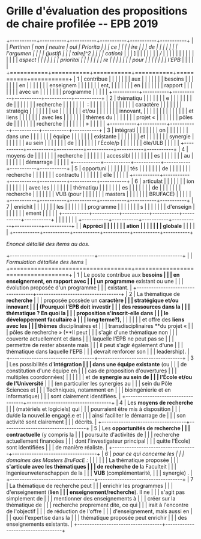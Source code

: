 Grille d'évaluation des propositions de chaire profilée -- EPB 2019
===================================================================

+-----------+-----------+-----------+-----------+-----------+-----------+
|           | *Pertinen | *non*     | *neutre*  | *oui*     | *Priorita |
|           | ce        |           |           |           | ire*      |
|           | de        |           |           |           |           |
|           | l'argumen |           |           |           | *(justifi |
|           | taire*[^2 |           |           |           | cation)*  |
|           | ]         |           |           |           |           |
|           | */*       |           |           |           |           |
|           |           |           |           |           |           |
|           | *aspect   |           |           |           |           |
|           | prioritai |           |           |           |           |
|           | re        |           |           |           |           |
|           | pour      |           |           |           |           |
|           | l'EPB*    |           |           |           |           |
+===========+===========+===========+===========+===========+===========+
| 1         | contribue |           |           |           |           |
|           | aux       |           |           |           |           |
|           | besoins   |           |           |           |           |
|           | en        |           |           |           |           |
|           | enseignem |           |           |           |           |
|           | ent,      |           |           |           |           |
|           | en        |           |           |           |           |
|           | rapport   |           |           |           |           |
|           | avec un   |           |           |           |           |
|           | programme |           |           |           |           |
+-----------+-----------+-----------+-----------+-----------+-----------+
| 2         | thématiqu |           |           |           |           |
|           | e         |           |           |           |           |
|           | de        |           |           |           |           |
|           | recherche |           |           |           |           |
|           |  :        |           |           |           |           |
|           |           |           |           |           |           |
|           | caractère |           |           |           |           |
|           | stratégiq |           |           |           |           |
|           | ue        |           |           |           |           |
|           | et/ou     |           |           |           |           |
|           | innovant, |           |           |           |           |
|           |           |           |           |           |           |
|           | et liens  |           |           |           |           |
|           | avec les  |           |           |           |           |
|           | thèmes du |           |           |           |           |
|           | projet «  |           |           |           |           |
|           | pôles de  |           |           |           |           |
|           | recherche |           |           |           |           |
|           | »         |           |           |           |           |
+-----------+-----------+-----------+-----------+-----------+-----------+
| 3         | intégrati |           |           |           |           |
|           | on        |           |           |           |           |
|           | dans une  |           |           |           |           |
|           | équipe    |           |           |           |           |
|           | existante |           |           |           |           |
|           | et        |           |           |           |           |
|           | synergie  |           |           |           |           |
|           | au sein   |           |           |           |           |
|           | de        |           |           |           |           |
|           | l'École/p |           |           |           |           |
|           | ôle/ULB   |           |           |           |           |
+-----------+-----------+-----------+-----------+-----------+-----------+
| 4         | moyens de |           |           |           |           |
|           | recherche |           |           |           |           |
|           | accessibl |           |           |           |           |
|           | es        |           |           |           |           |
|           | au        |           |           |           |           |
|           | démarrage |           |           |           |           |
+-----------+-----------+-----------+-----------+-----------+-----------+
| 5         | opportuni |           |           |           |           |
|           | tés       |           |           |           |           |
|           | de        |           |           |           |           |
|           | recherche |           |           |           |           |
|           | contractu |           |           |           |           |
|           | elle      |           |           |           |           |
+-----------+-----------+-----------+-----------+-----------+-----------+
| 6         | articulat |           |           |           |           |
|           | ion       |           |           |           |           |
|           | avec les  |           |           |           |           |
|           | thématiqu |           |           |           |           |
|           | es        |           |           |           |           |
|           | de        |           |           |           |           |
|           | recherche |           |           |           |           |
|           | VUB (pour |           |           |           |           |
|           | masters   |           |           |           |           |
|           | BRUFACE)  |           |           |           |           |
+-----------+-----------+-----------+-----------+-----------+-----------+
| 7         | enrichit  |           |           |           |           |
|           | les       |           |           |           |           |
|           | programme |           |           |           |           |
|           | s         |           |           |           |           |
|           | d'enseign |           |           |           |           |
|           | ement     |           |           |           |           |
+-----------+-----------+-----------+-----------+-----------+-----------+
|           |           |           |           |           |           |
+-----------+-----------+-----------+-----------+-----------+-----------+
|           | **Appréci |           |           |           |           |
|           | ation     |           |           |           |           |
|           | globale** |           |           |           |           |
+-----------+-----------+-----------+-----------+-----------+-----------+

*Enoncé détaillé des items au dos.*

+-----------------------------------+-----------------------------------+
|                                   | *Formulation détaillée des items* |
+===================================+===================================+
| 1                                 | Le poste contribue aux **besoins  |
|                                   | en enseignement, en rapport avec  |
|                                   | un programme** existant ou une    |
|                                   | évolution proposée d'un programme |
|                                   | existant.                         |
+-----------------------------------+-----------------------------------+
| 2                                 | La thématique de **recherche**    |
|                                   | proposée possède un **caractère   |
|                                   | stratégique et/ou innovant        |
|                                   | (**Pourquoi l'EPB doit investir   |
|                                   | des ressources dans la            |
|                                   | thématique ? En quoi la           |
|                                   | proposition s'inscrit-elle dans   |
|                                   | le développement facultaire à     |
|                                   | long terme?**),**                 |
|                                   |                                   |
|                                   | et offre des **liens avec les     |
|                                   | thèmes** disciplinaires et        |
|                                   | transdisciplinaires **du projet « |
|                                   | pôles de recherche » (**Il peut   |
|                                   | s'agir d'une thématique non       |
|                                   | couverte actuellement et dans     |
|                                   | laquelle l'EPB ne peut pas se     |
|                                   | permettre de rester absente mais  |
|                                   | il peut s'agir également d'une    |
|                                   | thématique dans laquelle l'EPB    |
|                                   | devrait renforcer son             |
|                                   | leadership).                      |
+-----------------------------------+-----------------------------------+
| 3                                 | Les possibilités d'**intégration  |
|                                   | dans une équipe existante** (ou   |
|                                   | de constitution d'une équipe en   |
|                                   | cas de proposition d'ouvertures   |
|                                   | multiples coordonnées)            |
|                                   |                                   |
|                                   | et de **synergie au sein de       |
|                                   | l'École et/ou de l'Université**   |
|                                   | (en particulier les synergies au  |
|                                   | sein du Pôle Sciences et          |
|                                   | Techniques, notamment en          |
|                                   | bioingénierie et en informatique) |
|                                   | sont clairement identifiées.      |
+-----------------------------------+-----------------------------------+
| 4                                 | Les **moyens de recherche**       |
|                                   | (matériels et logiciels) qui      |
|                                   | pourraient être mis à disposition |
|                                   | du/de la nouvel.le engagé.e et    |
|                                   | ainsi faciliter le démarrage de   |
|                                   | son activité sont clairement      |
|                                   | décrits.                          |
+-----------------------------------+-----------------------------------+
| 5                                 | Les **opportunités de recherche   |
|                                   | contractuelle** (y compris la     |
|                                   | poursuite d'activités de          |
|                                   | recherche actuellement financées  |
|                                   | dont l'investigateur principal    |
|                                   | quitte l'École) sont identifiées  |
|                                   | de manière réaliste.              |
+-----------------------------------+-----------------------------------+
| *6*                               | *pour ce qui concerne les         |
|                                   | domaines des Masters BruFacE :*   |
|                                   |                                   |
|                                   | La thématique proposée            |
|                                   | **s'articule avec les thématiques |
|                                   | de recherche de l**a Faculteit    |
|                                   | Ingenieurwetenschappen de la      |
|                                   | **VUB** (complémentarité,         |
|                                   | synergie) .                       |
+-----------------------------------+-----------------------------------+
| 7                                 | La thématique de recherche peut   |
|                                   | enrichir les programmes           |
|                                   | d'enseignement (**lien            |
|                                   | enseignement/recherche**). Il ne  |
|                                   | s'agit pas simplement de          |
|                                   | mentionner des enseignements à    |
|                                   | créer sur la thématique de        |
|                                   | recherche proprement dite, ce qui |
|                                   | irait à l'encontre de l'objectif  |
|                                   | de réduction de l'offre           |
|                                   | d'enseignement, mais aussi en     |
|                                   | quoi l'expertise dans la          |
|                                   | thématique proposée peut enrichir |
|                                   | des enseignements existants.      |
+-----------------------------------+-----------------------------------+

[^1]: Une explication détaillée est dans chaque cas attendue

[^2]: Une explication détaillée est dans chaque cas attendue
